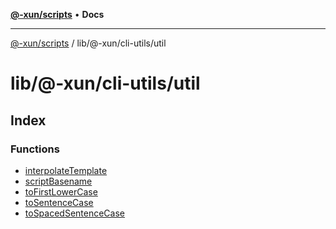[**@-xun/scripts**](../../../../README.md) • **Docs**

***

[@-xun/scripts](../../../../README.md) / lib/@-xun/cli-utils/util

# lib/@-xun/cli-utils/util

## Index

### Functions

- [interpolateTemplate](functions/interpolateTemplate.md)
- [scriptBasename](functions/scriptBasename.md)
- [toFirstLowerCase](functions/toFirstLowerCase.md)
- [toSentenceCase](functions/toSentenceCase.md)
- [toSpacedSentenceCase](functions/toSpacedSentenceCase.md)
